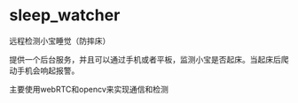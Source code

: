# sleep_watcher
远程检测小宝睡觉（防摔床）

提供一个后台服务，并且可以通过手机或者平板，监测小宝是否起床。当起床后爬动手机会响起报警。

主要使用webRTC和opencv来实现通信和检测
